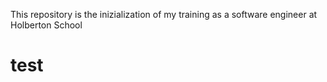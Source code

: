 This repository is the inizialization of my training as a software engineer at Holberton School
# test

